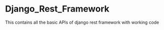 # Django_Rest_Framework
This contains all the basic APIs of django rest framework with working code
